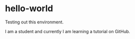 # hello-world
Testing out this environment.

I am a student and currently I am learning a tutorial on GitHub.
